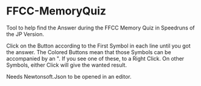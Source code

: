 # FFCC-MemoryQuiz
 Tool to help find the Answer during the FFCC Memory Quiz in Speedruns of the JP Version.

Click on the Button according to the First Symbol in each line until you got the answer.
The Colored Buttons mean that those Symbols can be accompanied by an ". If you see one of these, to a Right Click. On other Symbols, either Click will give the wanted result.



Needs Newtonsoft.Json to be opened in an editor.